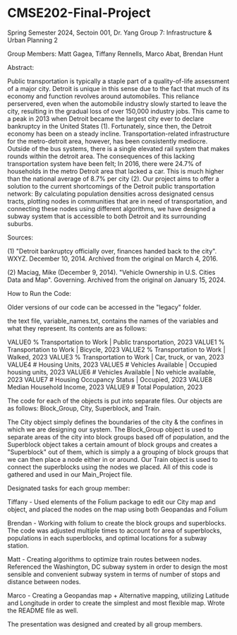 # CMSE202-Final-Project
Spring Semester 2024, Sectoin 001, Dr. Yang
Group 7: Infrastructure & Urban Planning 2

Group Members:
Matt Gagea, Tiffany Rennells, Marco Abat, Brendan Hunt

Abstract:

Public transportation is typically a staple part of a quality-of-life assessment of a major city. Detroit is unique in this sense due to the fact that much of its economy and function revolves around automobiles. This reliance perservered, even when the automobile industry slowly started to leave the city, resulting in the gradual loss of over 150,000 industry jobs. This came to a peak in 2013 when Detroit became the largest city ever to declare bankruptcy in the United States (1). Fortunately, since then, the Detroit economy has been on a steady incline. Transportation-related infrastructure for the metro-detroit area, however, has been consistently mediocre. Outside of the bus systems, there is a single elevated rail system that makes rounds within the detroit area. The consequences of this lacking transportation system have been felt; In 2016, there were 24.7% of households in the metro Detroit area that lacked a car. This is much higher than the national average of 8.7% per city (2). Our project aims to offer a solution to the current shortcomings of the Detroit public transportation network: By calculating population densities across designated census tracts, plotting nodes in communities that are in need of transportation, and connecting these nodes using different algorithms, we have designed a subway system that is accessible to both Detroit and its surrounding suburbs.

Sources:

(1) "Detroit bankruptcy officially over, finances handed back to the city". WXYZ. December 10, 2014. Archived from the original on March 4, 2016.

(2) Maciag, Mike (December 9, 2014). "Vehicle Ownership in U.S. Cities Data and Map". Governing. Archived from the original on January 15, 2024.



How to Run the Code: 

Older versions of our code can be accessed in the "legacy" folder.

the text file, variable_names.txt, contains the names of the variables and what they represent. Its contents are as follows:

VALUE0	% Transportation to Work | Public transportation, 2023
VALUE1	% Transportation to Work | Bicycle, 2023
VALUE2	% Transportation to Work | Walked, 2023
VALUE3	% Transportation to Work | Car, truck, or van, 2023
VALUE4	# Housing Units, 2023
VALUE5	# Vehicles Available | Occupied housing units, 2023
VALUE6	# Vehicles Available | No vehicle available, 2023
VALUE7	# Housing Occupancy Status | Occupied, 2023
VALUE8	Median Household Income, 2023
VALUE9	# Total Population, 2023

The code for each of the objects is put into separate files. Our objects are as follows: Block_Group, City, Superblock, and Train.

The City object simply defines the boundaries of the city & the confines in which we are designing our system. The Block_Group object is used to separate areas of the city into block groups based off of population, and the Superblock object takes a certain amount of block groups and creates a "Superblock" out of them, which is simply a a grouping of block groups that we can then place a node either in or around. Our Train object is used to connect the superblocks using the nodes we placed. All of this code is gathered and used in our Main_Project file.

Designated tasks for each group member:

Tiffany - Used elements of the Folium package to edit our City map and object, and placed the nodes on the map using both Geopandas and Folium

Brendan - Working with folium to create the block groups and superblocks. The code was adjusted multiple times to account for area of superblocks, populations in each superblocks, and optimal locations for a subway station.

Matt - Creating algorithms to optimize train routes between nodes. Referenced the Washington, DC subway system in order to design the most sensible and convenient subway system in terms of number of stops and distance between nodes. 

Marco - Creating a Geopandas map + Alternative mapping, utilizing Latitude and Longitude in order to create the simplest and most flexible map. Wrote the README file as well.

The presentation was designed and created by all group members.
